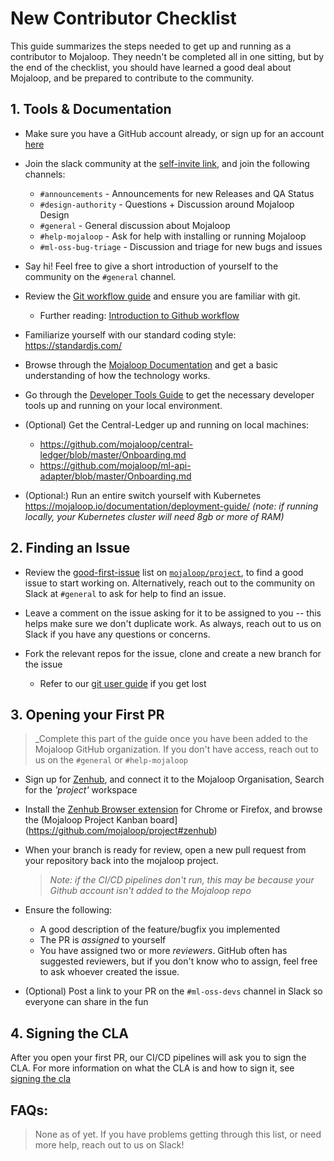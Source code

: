 # New Contributor Checklist

This guide summarizes the steps needed to get up and running as a contributor to Mojaloop. They needn't be completed all in one sitting, but by the end of the checklist, you should have learned a good deal about Mojaloop, and be prepared to contribute to the community.


## 1. Tools & Documentation

- Make sure you have a GitHub account already, or sign up for an account [here](https://github.com/join)

- Join the slack community at the [self-invite link](https://mojaloop-slack.herokuapp.com/), and join the following channels:
  - `#announcements` - Announcements for new Releases and QA Status
  - `#design-authority` - Questions + Discussion around Mojaloop Design
  - `#general` - General discussion about Mojaloop
  - `#help-mojaloop` - Ask for help with installing or running Mojaloop
  - `#ml-oss-bug-triage` - Discussion and triage for new bugs and issues

- Say hi! Feel free to give a short introduction of yourself to the community on the `#general` channel.

- Review the [Git workflow guide](https://mojaloop.io/documentation/contributors-guide/standards/creating-new-features.html) and ensure you are familiar with git.
  - Further reading: [Introduction to Github workflow](https://www.atlassian.com/git/tutorials/comparing-workflows)

- Familiarize yourself with our standard coding style: https://standardjs.com/

- Browse through the [Mojaloop Documentation](https://mojaloop.io/documentation/) and get a basic understanding of how the technology works.

- Go through the [Developer Tools Guide](https://github.com/mojaloop/mojaloop/blob/master/onboarding.md) to get the necessary developer tools up and running on your local environment.

- (Optional) Get the Central-Ledger up and running on local machines:
  - https://github.com/mojaloop/central-ledger/blob/master/Onboarding.md
  - https://github.com/mojaloop/ml-api-adapter/blob/master/Onboarding.md

- (Optional:) Run an entire switch yourself with Kubernetes https://mojaloop.io/documentation/deployment-guide/ _(note: if running locally, your Kubernetes cluster will need 8gb or more of RAM)_

## 2. Finding an Issue

- Review the [good-first-issue](https://github.com/mojaloop/project/labels/good%20first%20issue) list on [`mojaloop/project`](https://github.com/mojaloop/project), to find a good issue to start working on. Alternatively, reach out to the community on Slack at `#general` to ask for help to find an issue.

- Leave a comment on the issue asking for it to be assigned to you -- this helps make sure we don't duplicate work. As always, reach out to us on Slack if you have any questions or concerns.

- Fork the relevant repos for the issue, clone and create a new branch for the issue
  - Refer to our [git user guide](https://mojaloop.io/documentation/contributors-guide/standards/creating-new-features.html) if you get lost


## 3. Opening your First PR 

> _Complete this part of the guide once you have been added to the Mojaloop GitHub organization. If you don't have access, reach out to us on the `#general` or `#help-mojaloop`

- Sign up for [Zenhub](https://www.zenhub.com/), and connect it to the Mojaloop Organisation, Search for the _'project'_ workspace
- Install the [Zenhub Browser extension](https://www.zenhub.com/extension) for Chrome or Firefox, and browse the (Mojaloop Project Kanban board](https://github.com/mojaloop/project#zenhub)

- When your branch is ready for review, open a new pull request from your repository back into the mojaloop project.
  >_Note: if the CI/CD pipelines don't run, this may be because your Github account isn't added to the Mojaloop repo_
- Ensure the following:
  - A good description of the feature/bugfix you implemented
  - The PR is _assigned_ to yourself
  - You have assigned two or more _reviewers_. GitHub often has suggested reviewers, but if you don't know who to assign, feel free to ask whoever created the issue.

- (Optional) Post a link to your PR on the `#ml-oss-devs` channel in Slack so everyone can share in the fun


## 4. Signing the CLA

After you open your first PR, our CI/CD pipelines will ask you to sign the CLA. For more information on what the CLA is and how to sign it, see [signing the cla](./signing-the-cla.html)

## FAQs:

> None as of yet. If you have problems getting through this list, or need more help, reach out to us on Slack!
